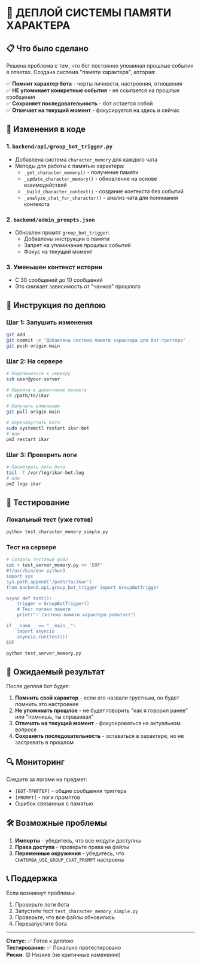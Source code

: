 # 🧠 ДЕПЛОЙ СИСТЕМЫ ПАМЯТИ ХАРАКТЕРА

## 📋 Что было сделано

Решена проблема с тем, что бот постоянно упоминал прошлые события в ответах. Создана система "памяти характера", которая:

✅ **Помнит характер бота** - черты личности, настроения, отношения  
✅ **НЕ упоминает конкретные события** - не ссылается на прошлые сообщения  
✅ **Сохраняет последовательность** - бот остается собой  
✅ **Отвечает на текущий момент** - фокусируется на здесь и сейчас  

## 🔧 Изменения в коде

### 1. `backend/api/group_bot_trigger.py`
- Добавлена система `character_memory` для каждого чата
- Методы для работы с памятью характера:
  - `_get_character_memory()` - получение памяти
  - `_update_character_memory()` - обновление на основе взаимодействий
  - `_build_character_context()` - создание контекста без событий
  - `_analyze_chat_for_character()` - анализ чата для понимания контекста

### 2. `backend/admin_prompts.json`
- Обновлен промпт `group_bot_trigger`:
  - Добавлены инструкции о памяти
  - Запрет на упоминание прошлых событий
  - Фокус на текущий момент

### 3. Уменьшен контекст истории
- С 30 сообщений до 10 сообщений
- Это снижает зависимость от "чанков" прошлого

## 🚀 Инструкция по деплою

### Шаг 1: Запушить изменения
```bash
git add .
git commit -m "Добавлена система памяти характера для бот-триггера"
git push origin main
```

### Шаг 2: На сервере
```bash
# Подключиться к серверу
ssh user@your-server

# Перейти в директорию проекта
cd /path/to/ikar

# Получить изменения
git pull origin main

# Перезапустить бота
sudo systemctl restart ikar-bot
# или
pm2 restart ikar
```

### Шаг 3: Проверить логи
```bash
# Посмотреть логи бота
tail -f /var/log/ikar-bot.log
# или
pm2 logs ikar
```

## 🧪 Тестирование

### Локальный тест (уже готов)
```bash
python test_character_memory_simple.py
```

### Тест на сервере
```bash
# Создать тестовый файл
cat > test_server_memory.py << 'EOF'
#!/usr/bin/env python3
import sys
sys.path.append('/path/to/ikar')
from backend.api.group_bot_trigger import GroupBotTrigger

async def test():
    trigger = GroupBotTrigger()
    # Тест логики памяти
    print("✅ Система памяти характера работает")

if __name__ == "__main__":
    import asyncio
    asyncio.run(test())
EOF

python test_server_memory.py
```

## 🎯 Ожидаемый результат

После деплоя бот будет:

1. **Помнить свой характер** - если его назвали грустным, он будет помнить это настроение
2. **Не упоминать прошлое** - не будет говорить "как я говорил ранее" или "помнишь, ты спрашивал"
3. **Отвечать на текущий момент** - фокусироваться на актуальном вопросе
4. **Сохранять последовательность** - оставаться в характере, но не застревать в прошлом

## 🔍 Мониторинг

Следите за логами на предмет:
- `[БОТ-ТРИГГЕР]` - общие сообщения триггера
- `[PROMPT]` - логи промптов
- Ошибок связанных с памятью

## 🛠️ Возможные проблемы

1. **Импорты** - убедитесь, что все модули доступны
2. **Права доступа** - проверьте права на файлы
3. **Переменные окружения** - убедитесь, что `CHATUMBA_USE_GROUP_CHAT_PROMPT` настроена

## 📞 Поддержка

Если возникнут проблемы:
1. Проверьте логи бота
2. Запустите тест `test_character_memory_simple.py`
3. Проверьте, что все файлы обновились
4. Перезапустите бота

---

**Статус**: ✅ Готов к деплою  
**Тестирование**: ✅ Локально протестировано  
**Риски**: 🟡 Низкие (не критичные изменения) 